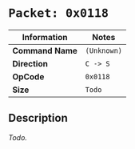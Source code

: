 # `Packet: 0x0118`

| Information               | Notes |
|---                        |---    |
| **Command Name**          | `(Unknown)` |
| **Direction**             | `C -> S` |
| **OpCode**                | `0x0118` |
| **Size**                  | `Todo` |

## Description

_Todo._
